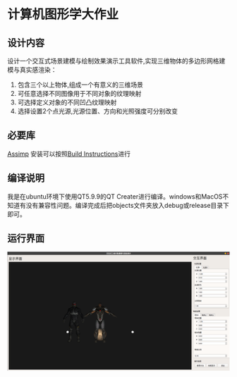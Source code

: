 # 计算机图形学大作业

## 设计内容
设计一个交互式场景建模与绘制效果演示工具软件,实现三维物体的多边形网格建模与真实感渲染：
1. 包含三个以上物体,组成一个有意义的三维场景
2. 可任意选择不同图像用于不同对象的纹理映射
3. 可选择定义对象的不同凹凸纹理映射
4. 选择设置2个点光源,光源位置、方向和光照强度可分别改变

## 必要库
[Assimp]("https://github.com/assimp/assimp) 安装可以按照[Build Instructions]("https://github.com/assimp/assimp/blob/master/Build.md")进行

## 编译说明
我是在ubuntu环境下使用QT5.9.9的QT Creater进行编译。windows和MacOS不知道有没有兼容性问题。编译完成后把objects文件夹放入debug或release目录下即可。


## 运行界面
![pic](interface.png)